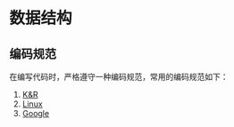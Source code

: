 # 数据结构

## 编码规范

在编写代码时，严格遵守一种编码规范，常用的编码规范如下：

1. [K&R](https://en.wikipedia.org/wiki/Indentation_style#K&R)
2. [Linux](https://www.kernel.org/doc/html/v4.10/process/coding-style.html)
3. [Google](https://google.github.io/styleguide/cppguide.html)
